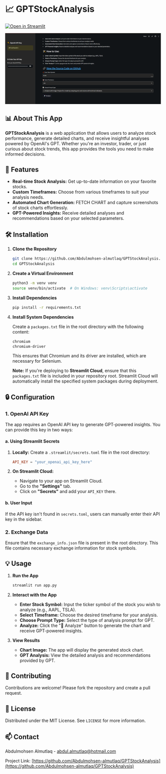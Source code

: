 # 📈 GPTStockAnalysis

[![Open in Streamlit](https://static.streamlit.io/badges/streamlit_badge_black_white.svg)](https://test101.streamlit.app/)

![App Screenshot](image/Screenshot_1.png)

## 📊 About This App

**GPTStockAnalysis** is a web application that allows users to analyze stock performance, generate detailed charts, and receive insightful analyses powered by OpenAI's GPT. Whether you're an investor, trader, or just curious about stock trends, this app provides the tools you need to make informed decisions.

## 🔧 Features

- **Real-time Stock Analysis:** Get up-to-date information on your favorite stocks.
- **Custom Timeframes:** Choose from various timeframes to suit your analysis needs.
- **Automated Chart Generation:** FETCH CHART and capture screenshots of stock charts effortlessly.
- **GPT-Powered Insights:** Receive detailed analyses and recommendations based on your selected parameters.

## 🛠️ Installation

1. **Clone the Repository**

    ```bash
    git clone https://github.com/Abdulmohsen-almutlaq/GPTStockAnalysis.git
    cd GPTStockAnalysis
    ```

2. **Create a Virtual Environment**

    ```bash
    python3 -m venv venv
    source venv/bin/activate  # On Windows: venv\Scripts\activate
    ```

3. **Install Dependencies**

    ```bash
    pip install -r requirements.txt
    ```

4. **Install System Dependencies**

    Create a `packages.txt` file in the root directory with the following content:

    ```plaintext
    chromium
    chromium-driver
    ```

    This ensures that Chromium and its driver are installed, which are necessary for Selenium.

    **Note:** If you're deploying to **Streamlit Cloud**, ensure that this `packages.txt` file is included in your repository root. Streamlit Cloud will automatically install the specified system packages during deployment.

## 🔒 Configuration

### 1. OpenAI API Key

The app requires an OpenAI API key to generate GPT-powered insights. You can provide this key in two ways:

#### a. Using Streamlit Secrets

1. **Locally:** Create a `.streamlit/secrets.toml` file in the root directory:

    ```toml
    API_KEY = "your_openai_api_key_here"
    ```

2. **On Streamlit Cloud:**
   - Navigate to your app on Streamlit Cloud.
   - Go to the **"Settings"** tab.
   - Click on **"Secrets"** and add your `API_KEY` there.

#### b. User Input

If the API key isn't found in `secrets.toml`, users can manually enter their API key in the sidebar.

### 2. Exchange Data

Ensure that the `exchange_info.json` file is present in the root directory. This file contains necessary exchange information for stock symbols.

## 💡 Usage

1. **Run the App**

    ```bash
    streamlit run app.py
    ```

2. **Interact with the App**

    - **Enter Stock Symbol:** Input the ticker symbol of the stock you wish to analyze (e.g., AAPL, TSLA).
    - **Select Timeframe:** Choose the desired timeframe for your analysis.
    - **Choose Prompt Type:** Select the type of analysis prompt for GPT.
    - **Analyze:** Click the "🚀 Analyze" button to generate the chart and receive GPT-powered insights.

3. **View Results**

    - **Chart Image:** The app will display the generated stock chart.
    - **GPT Analysis:** View the detailed analysis and recommendations provided by GPT.

## 🤝 Contributing

Contributions are welcome! Please fork the repository and create a pull request.

## 📜 License

Distributed under the MIT License. See `LICENSE` for more information.

## 📫 Contact

Abdulmohsen Almutlaq - [abdul.almutlaq@hotmail.com](mailto:abdul.almutlaq@hotmail.com)

Project Link: [https://github.com/Abdulmohsen-almutlaq/GPTStockAnalysis](https://github.com/Abdulmohsen-almutlaq/GPTStockAnalysis)

